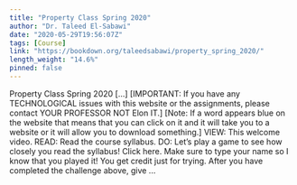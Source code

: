 ```yaml
---
title: "Property Class Spring 2020"
author: "Dr. Taleed El-Sabawi"
date: "2020-05-29T19:56:07Z"
tags: [Course]
link: "https://bookdown.org/taleedsabawi/property_spring_2020/"
length_weight: "14.6%"
pinned: false
---
```


Property Class Spring 2020 [...] [IMPORTANT: If you have any TECHNOLOGICAL issues with this website or the assignments, please contact YOUR PROFESSOR NOT Elon IT.] [Note: If a word appears blue on the website that means that you can click on it and it will take you to a website or it will allow you to download something.] VIEW: This welcome video. READ: Read the course syllabus. DO: Let’s play a game to see how closely you read the syllabus! Click here. Make sure to type your name so I know that you played it! You get credit just for trying. After you have completed the challenge above, give ...
